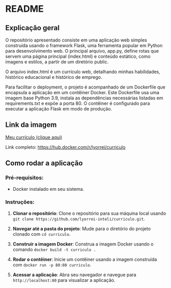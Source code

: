 # README

## Explicação geral
O repositório apresentado consiste em uma aplicação web simples construída usando o framework Flask, uma ferramenta popular em Python para desenvolvimento web. O principal arquivo, app.py, define rotas que servem uma página principal (index.html) e conteúdo estático, como imagens e estilos, a partir de um diretório public.

O arquivo index.html é um currículo web, detalhando minhas habilidades, histórico educacional e histórico de emprego.

Para facilitar o deployment, o projeto é acompanhado de um Dockerfile que encapsula a aplicação em um contêiner Docker. Este Dockerfile usa uma imagem base Python 3.9, instala as dependências necessárias listadas em requirements.txt e expõe a porta 80. O contêiner é configurado para executar a aplicação Flask em modo de produção.

## Link da imagem
<a href="https://hub.docker.com/r/lyorrei/curriculo">Meu currículo (clique aqui)</a>


Link completo: https://hub.docker.com/r/lyorrei/curriculo

## Como rodar a aplicação

### Pré-requisitos:

- Docker instalado em seu sistema.

### Instruções:

1. **Clonar o repositório**: 
   Clone o repositório para sua máquina local usando `git clone https://github.com/lyorrei-inteli/curriculo.git`.

2. **Navegar até a pasta do projeto**: 
   Mude para o diretório do projeto clonado com `cd curriculo`.

3. **Construir a imagem Docker**: 
   Construa a imagem Docker usando o comando `docker build -t curriculo .`

4. **Rodar o contêiner**:
   Inicie um contêiner usando a imagem construída com `docker run -p 80:80 curriculo`.

5. **Acessar a aplicação**:
   Abra seu navegador e navegue para `http://localhost:80` para visualizar a aplicação.
